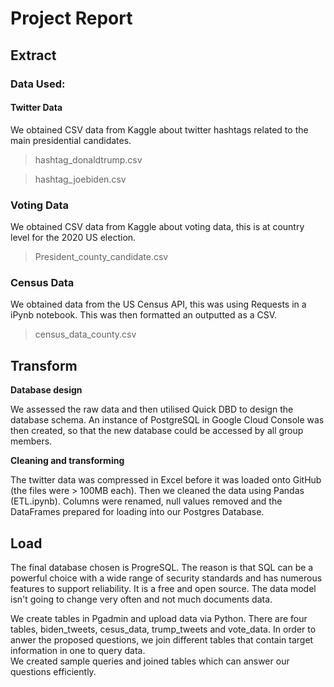 # Project Report

## Extract

### Data Used:

#### Twitter Data
We obtained CSV data from Kaggle about twitter hashtags related to the main presidential candidates.

>hashtag_donaldtrump.csv

>hashtag_joebiden.csv

### Voting Data
We obtained CSV data from Kaggle about voting data, this is at country level for the 2020 US election.

>President_county_candidate.csv

### Census Data
We obtained data from the US Census API, this was using Requests in a iPynb notebook. This was then formatted an outputted as a CSV.

>census_data_county.csv

## Transform

**Database design**

We assessed the raw data and then utilised Quick DBD to design the database schema.  An instance of PostgreSQL in Google Cloud Console was then created, so that the new database could be accessed by all group members.

**Cleaning and transforming**

The twitter data was compressed in Excel before it was loaded onto GitHub (the files were > 100MB each).  Then we cleaned the data using Pandas (ETL.ipynb). Columns were renamed, null values removed and the DataFrames prepared for loading into our Postgres Database.

## Load

The final database chosen is ProgreSQL. The reason is that SQL can be a powerful choice with a wide range of security standards and has numerous features to support reliability. It is a free and open source. The data model isn't going to change very often and not much documents data.

We create tables in Pgadmin and upload data via Python. There are four tables, biden_tweets, cesus_data, trump_tweets and vote_data.
In order to anwer the proposed questions, we join different tables that contain target information in one to query data.  
We created sample queries and joined tables which can answer our questions efficiently.

